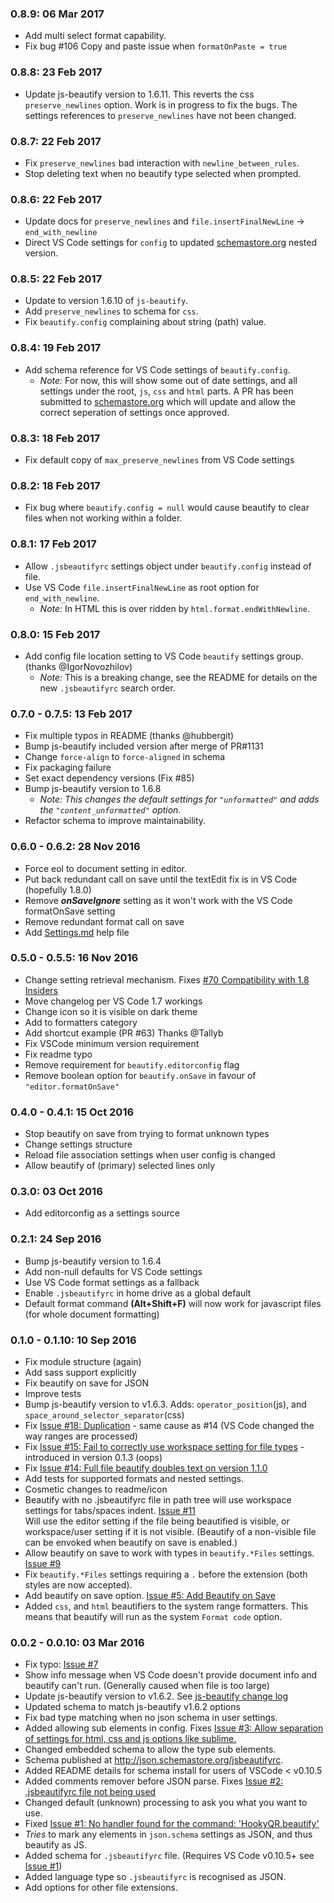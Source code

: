 ### 0.8.9: 06 Mar 2017
* Add multi select format capability.
* Fix bug #106 Copy and paste issue when `formatOnPaste = true`

### 0.8.8: 23 Feb 2017
* Update js-beautify version to 1.6.11. This reverts the css `preserve_newlines` option. Work is in progress to fix the bugs. The settings references to `preserve_newlines` have not been changed.

### 0.8.7: 22 Feb 2017
* Fix `preserve_newlines` bad interaction with `newline_between_rules`.
* Stop deleting text when no beautify type selected when prompted.

### 0.8.6: 22 Feb 2017
* Update docs for `preserve_newlines` and `file.insertFinalNewLine` -> `end_with_newline`
* Direct VS Code settings for `config` to updated [schemastore.org](https://github.com/HookyQR/VSCodeBeautify/blob/master/schemastore.org) nested version.

### 0.8.5: 22 Feb 2017
* Update to version 1.6.10 of `js-beautify`.
* Add `preserve_newlines` to schema for `css`.
* Fix `beautify.config` complaining about string (path) value.

### 0.8.4: 19 Feb 2017
* Add schema reference for VS Code settings of `beautify.config`.
  * *Note:* For now, this will show some out of date settings, and all settings under the root, `js`, `css` and `html` parts. A PR has been submitted to [schemastore.org](http://schemastore.org) which will update and allow the correct seperation of settings once approved.

### 0.8.3: 18 Feb 2017
* Fix default copy of `max_preserve_newlines` from VS Code settings

### 0.8.2: 18 Feb 2017
* Fix bug where `beautify.config = null` would cause beautify to clear files when not working within a folder.

### 0.8.1: 17 Feb 2017
* Allow `.jsbeautifyrc` settings object under `beautify.config` instead of file.
* Use VS Code `file.insertFinalNewLine` as root option for `end_with_newline`.
  * *Note:* In HTML this is over ridden by `html.format.endWithNewline`.

### 0.8.0: 15 Feb 2017
* Add config file location setting to VS Code `beautify` settings group. (thanks @IgorNovozhilov)
  * *Note:* This is a breaking change, see the README for details on the new `.jsbeautifyrc` search order.

### 0.7.0 - 0.7.5: 13 Feb 2017
* Fix multiple typos in README (thanks @hubbergit)
* Bump js-beautify included version after merge of PR#1131
* Change `force-align` to `force-aligned` in schema
* Fix packaging failure
* Set exact dependency versions (Fix #85)
* Bump js-beautify version to 1.6.8
  * _*Note:* This changes the default settings for `"unformatted"` and adds the `"content_unformatted"` option._
* Refactor schema to improve maintainability.

### 0.6.0 - 0.6.2: 28 Nov 2016
* Force eol to document setting in editor.
* Put back redundant call on save until the textEdit fix is in VS Code (hopefully 1.8.0)
* Remove ***onSaveIgnore*** setting as it won't work with the VS Code formatOnSave setting
* Remove redundant format call on save
* Add [Settings.md](https://github.com/HookyQR/VSCodeBeautify/blob/master/Settings.md) help file

### 0.5.0 - 0.5.5: 16 Nov 2016
* Change setting retrieval mechanism. Fixes [#70 Compatibility with 1.8 Insiders](https://github.com/HookyQR/VSCodeBeautify/issues/70)
* Move changelog per VS Code 1.7 workings
* Change icon so it is visible on dark theme
* Add to formatters category
* Add shortcut example (PR #63) Thanks @Tallyb
* Fix VSCode minimum version requirement
* Fix readme typo
* Remove requirement for `beautify.editorconfig` flag
* Remove boolean option for `beautify.onSave` in favour of `"editor.formatOnSave"`

### 0.4.0 - 0.4.1: 15 Oct 2016
* Stop beautify on save from trying to format unknown types
* Change settings structure
* Reload file association settings when user config is changed
* Allow beautify of (primary) selected lines only

### 0.3.0: 03 Oct 2016
* Add editorconfig as a settings source

### 0.2.1: 24 Sep 2016
* Bump js-beautify version to 1.6.4
* Add non-null defaults for VS Code settings
* Use VS Code format settings as a fallback
* Enable `.jsbeautifyrc` in home drive as a global default
* Default format command **(Alt+Shift+F)** will now work for javascript files (for whole document formatting)

### 0.1.0 - 0.1.10: 10 Sep 2016
* Fix module structure (again)
* Add sass support explicitly
* Fix beautify on save for JSON
* Improve tests
* Bump js-beautify version to v1.6.3. Adds: `operator_position`(js), and `space_around_selector_separator`(css)
* Fix [Issue #18: Duplication](https://github.com/HookyQR/VSCodeBeautify/issues/18) - same cause as #14 (VS Code changed the way ranges are processed)
* Fix [Issue #15: Fail to correctly use workspace setting for file types](https://github.com/HookyQR/VSCodeBeautify/issues/14) - introduced in version 0.1.3 (oops)
* Fix [Issue #14: Full file beautify doubles text on version 1.1.0](https://github.com/HookyQR/VSCodeBeautify/issues/14)
* Add tests for supported formats and nested settings.
* Cosmetic changes to readme/icon
* Beautify with no .jsbeautifyrc file in path tree will use workspace settings for tabs/spaces indent. [Issue #11](https://github.com/HookyQR/VSCodeBeautify/issues/11)<br>Will use the editor setting if the file being beautified is visible, or workspace/user setting if it is not visible. (Beautify of a non-visible file can be envoked when beautify on save is enabled.)
* Allow beautify on save to work with types in `beautify.*Files` settings. [Issue #9](https://github.com/HookyQR/VSCodeBeautify/issues/9)
* Fix `beautify.*Files` settings requiring a `.` before the extension (both styles are now accepted).
* Add beautify on save option. [Issue #5: Add Beautify on Save](https://github.com/HookyQR/VSCodeBeautify/issues/5)
* Added `css`, and `html` beautifiers to the system range formatters. This means that beautify will run as the system `Format code` option.

### 0.0.2 - 0.0.10: 03 Mar 2016
* Fix typo: [Issue #7](https://github.com/HookyQR/VSCodeBeautify/pull/7)
* Show info message when VS Code doesn't provide document info and beautify can't run. (Generally caused when file is too large)
* Update js-beautify version to v1.6.2. See [js-beautify change log](https://github.com/beautify-web/js-beautify/blob/852919d2241476d877656312238f4539688abba1/CHANGELOG.md)
* Updated schema to match js-beautify v1.6.2 options
* Fix bad type matching when no json schema in user settings.
* Added allowing sub elements in config. Fixes [Issue #3: Allow separation of settings for html, css and js options like sublime.](https://github.com/HookyQR/VSCodeBeautify/issues/3)
* Changed embedded schema to allow the type sub elements.
* Schema published at http://json.schemastore.org/jsbeautifyrc.
* Added README details for schema install for users of VSCode < v0.10.5
* Added comments remover before JSON parse. Fixes [Issue #2: .jsbeautifyrc file not being used](https://github.com/HookyQR/VSCodeBeautify/issues/2)
* Changed default (unknown) processing to ask you what you want to use.
* Fixed [Issue #1: No handler found for the command: 'HookyQR.beautify'](https://github.com/HookyQR/VSCodeBeautify/issues/1)
* _Tries_ to mark any elements in `json.schema` settings as JSON, and thus beautify as JS.
* Added schema for `.jsbeautifyrc` file. (Requires VS Code v0.10.5+ see [Issue #1](https://github.com/HookyQR/VSCodeBeautify/issues/1))
* Added language type so `.jsbeautifyrc` is recognised as JSON.
* Add options for other file extensions.
